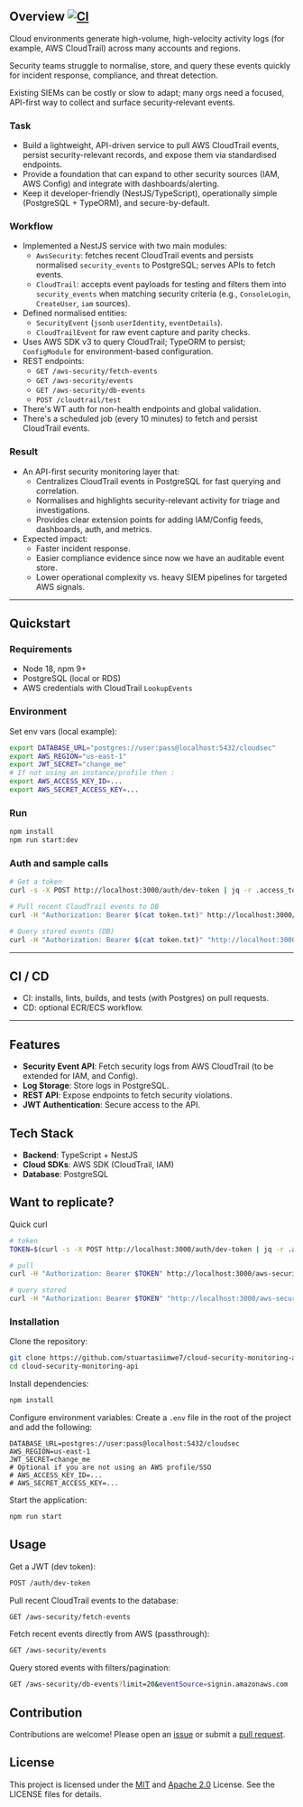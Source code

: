## Overview [![CI](https://github.com/stuartasiimwe7/cloud-security-monitoring-api/actions/workflows/ci.yml/badge.svg)](https://github.com/stuartasiimwe7/cloud-security-monitoring-api/actions/workflows/ci.yml)
Cloud environments generate high-volume, high-velocity activity logs (for example, AWS CloudTrail) across many accounts and regions.

Security teams struggle to normalise, store, and query these events quickly for incident response, compliance, and threat detection.

Existing SIEMs can be costly or slow to adapt; many orgs need a focused, API-first way to collect and surface security‑relevant events.

### Task
- Build a lightweight, API-driven service to pull AWS CloudTrail events, persist security-relevant records, and expose them via standardised endpoints.
- Provide a foundation that can expand to other security sources (IAM, AWS Config) and integrate with dashboards/alerting.
- Keep it developer-friendly (NestJS/TypeScript), operationally simple (PostgreSQL + TypeORM), and secure-by-default.

### Workflow
- Implemented a NestJS service with two main modules:
  - `AwsSecurity`: fetches recent CloudTrail events and persists normalised `security_events` to PostgreSQL; serves APIs to fetch events.
  - `CloudTrail`: accepts event payloads for testing and filters them into `security_events` when matching security criteria (e.g., `ConsoleLogin`, `CreateUser`, `iam` sources).
- Defined normalised entities:
  - `SecurityEvent` (`jsonb` `userIdentity`, `eventDetails`).
  - `CloudTrailEvent` for raw event capture and parity checks.
- Uses AWS SDK v3 to query CloudTrail; TypeORM to persist; `ConfigModule` for environment-based configuration.
- REST endpoints:
  - `GET /aws-security/fetch-events`
  - `GET /aws-security/events`
  - `GET /aws-security/db-events`
  - `POST /cloudtrail/test`
- There's WT auth for non-health endpoints and global validation.
- There's a scheduled job (every 10 minutes) to fetch and persist CloudTrail events.

### Result
- An API-first security monitoring layer that:
  - Centralizes CloudTrail events in PostgreSQL for fast querying and correlation.
  - Normalises and highlights security-relevant activity for triage and investigations.
  - Provides clear extension points for adding IAM/Config feeds, dashboards, auth, and metrics.
- Expected impact:
  - Faster incident response.
  - Easier compliance evidence since now we have an auditable event store.
  - Lower operational complexity vs. heavy SIEM pipelines for targeted AWS signals.

---

## Quickstart

### Requirements
- Node 18, npm 9+
- PostgreSQL (local or RDS)
- AWS credentials with CloudTrail `LookupEvents`

### Environment
Set env vars (local example):
```bash
export DATABASE_URL="postgres://user:pass@localhost:5432/cloudsec"
export AWS_REGION="us-east-1"
export JWT_SECRET="change_me"
# If not using an instance/profile then :
export AWS_ACCESS_KEY_ID=...
export AWS_SECRET_ACCESS_KEY=...
```

### Run
```bash
npm install
npm run start:dev
```

### Auth and sample calls
```bash
# Get a token
curl -s -X POST http://localhost:3000/auth/dev-token | jq -r .access_token > token.txt

# Pull recent CloudTrail events to DB
curl -H "Authorization: Bearer $(cat token.txt)" http://localhost:3000/aws-security/fetch-events

# Query stored events (DB)
curl -H "Authorization: Bearer $(cat token.txt)" "http://localhost:3000/aws-security/db-events?limit=20&eventSource=signin.amazonaws.com"
```

---

## CI / CD
- CI: installs, lints, builds, and tests (with Postgres) on pull requests.
- CD: optional ECR/ECS workflow.

---
## Features
- **Security Event API**: Fetch security logs from AWS CloudTrail (to be extended for IAM, and Config).
- **Log Storage**: Store logs in PostgreSQL.
- **REST API**: Expose endpoints to fetch security violations.
- **JWT Authentication**: Secure access to the API.

## Tech Stack
- **Backend**: TypeScript + NestJS
- **Cloud SDKs**: AWS SDK (CloudTrail, IAM)
- **Database**: PostgreSQL

## Want to replicate?

Quick curl
```bash
# token
TOKEN=$(curl -s -X POST http://localhost:3000/auth/dev-token | jq -r .access_token)

# pull
curl -H "Authorization: Bearer $TOKEN" http://localhost:3000/aws-security/fetch-events

# query stored
curl -H "Authorization: Bearer $TOKEN" "http://localhost:3000/aws-security/db-events?limit=20"
```
### Installation

Clone the repository:
```bash
git clone https://github.com/stuartasiimwe7/cloud-security-monitoring-api.git
cd cloud-security-monitoring-api
```
Install dependencies:
```bash
npm install
```
Configure environment variables: Create a `.env` file in the root of the project and add the following:
```plaintext
DATABASE_URL=postgres://user:pass@localhost:5432/cloudsec
AWS_REGION=us-east-1
JWT_SECRET=change_me
# Optional if you are not using an AWS profile/SSO
# AWS_ACCESS_KEY_ID=...
# AWS_SECRET_ACCESS_KEY=...
```
Start the application:
```bash
npm run start
```

## Usage
Get a JWT (dev token):
```bash
POST /auth/dev-token
```
Pull recent CloudTrail events to the database:
```bash
GET /aws-security/fetch-events
```
Fetch recent events directly from AWS (passthrough):
```bash
GET /aws-security/events
```
Query stored events with filters/pagination:
```bash
GET /aws-security/db-events?limit=20&eventSource=signin.amazonaws.com
```

## Contribution
Contributions are welcome! Please open an [issue](https://github.com/stuartasiimwe7/cloud-security-monitoring-api/issues) or submit a [pull request](https://github.com/stuartasiimwe7/cloud-security-monitoring-api/pulls).

## License
This project is licensed under the [MIT](LICENSE-MIT) and [Apache 2.0](LICENSE-APACHE) License. See the LICENSE files for details.
